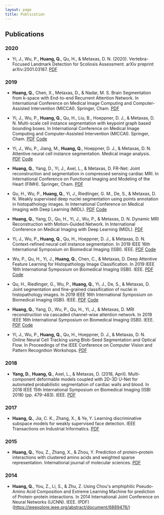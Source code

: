 ```yaml
---
layout: page
title: Publication
---
```


## Publications

### 2020
* Yi, J., Wu, P., __Huang, Q.__, Qu, H., & Metaxas, D. N. (2020). Vertebra-Focused Landmark Detection for Scoliosis Assessment. arXiv preprint arXiv:2001.03187.  [PDF](https://arxiv.org/abs/2001.03187)


### 2019
* __Huang, Q.__, Chen, X., Metaxas, D., & Nadar, M. S. Brain Segmentation from k-space with End-to-end Recurrent Attention Network. In International Conference on Medical Image Computing and Computer-Assisted Intervention (MICCAI). Springer, Cham.  [PDF](https://arxiv.org/abs/1812.02068)

* Yi, J., Wu, P., __Huang, Q.__, Qu, H., Liu, B., Hoeppner, D. J., & Metaxas, D. N. Multi-scale cell instance segmentation with keypoint graph based bounding boxes. In International Conference on Medical Image Computing and Computer-Assisted Intervention (MICCAI). Springer, Cham.  [PDF](https://arxiv.org/abs/1907.09140)  [Code](https://github.com/yijingru/KG_Instance_Segmentation)

* Yi, J., Wu, P., Jiang, M., __Huang, Q.__, Hoeppner, D. J., & Metaxas, D. N. Attentive neural cell instance segmentation. Medical image analysis.  [PDF](https://www.sciencedirect.com/science/article/abs/pii/S1361841518308442)  [Code](https://github.com/yijingru/ANCIS-Pytorch)

* __Huang, Q.__, Yang, D., Yi, J., Axel, L., & Metaxas, D. FR-Net: Joint reconstruction and segmentation in compressed sensing cardiac MRI. In International Conference on Functional Imaging and Modeling of the Heart (FIMH). Springer, Cham.  [PDF](https://link.springer.com/chapter/10.1007/978-3-030-21949-9_38)

* Qu, H., Wu, P., __Huang, Q.__, Yi, J., Riedlinger, G. M., De, S., & Metaxas, D. N. Weakly supervised deep nuclei segmentation using points annotation in histopathology images. In International Conference on Medical Imaging with Deep Learning (MIDL).  [PDF](http://proceedings.mlr.press/v102/qu19a/qu19a.pdf)  [Code](https://github.com/huiqu18/WeaklySegPointAnno)

* __Huang, Q.__, Yang, D., Qu, H., Yi, J., Wu, P., & Metaxas, D. N. Dynamic MRI Reconstruction with Motion-Guided Network. In International Conference on Medical Imaging with Deep Learning (MIDL).  [PDF](https://openreview.net/pdf?id=Bke-CJtel4)

* Yi, J., Wu, P., __Huang, Q.__, Qu, H., Hoeppner, D. J., & Metaxas, D. N. Context-refined neural cell instance segmentation. In 2019 IEEE 16th International Symposium on Biomedical Imaging (ISBI). IEEE.  [PDF](https://ieeexplore.ieee.org/abstract/document/8759204)  [Code](https://github.com/yijingru/CRNCIS-Pytorch)

* Wu, P., Qu, H., Yi, J., __Huang, Q.__, Chen, C., & Metaxas, D. Deep Attentive Feature Learning for Histopathology Image Classification. In 2019 IEEE 16th International Symposium on Biomedical Imaging (ISBI). IEEE.  [PDF](https://ieeexplore.ieee.org/abstract/document/8759267)  [Code](https://github.com/pxiangwu/attn-hist-classify)

* Qu, H., Riedlinger, G., Wu, P., __Huang, Q.__, Yi, J., De, S., & Metaxas, D. Joint segmentation and fine-grained classification of nuclei in histopathology images. In 2019 IEEE 16th International Symposium on Biomedical Imaging (ISBI). IEEE.  [PDF](https://ieeexplore.ieee.org/abstract/document/8759457)  [Code](https://github.com/huiqu18/NucleiSegClas)

* __Huang, Q.__, Yang, D., Wu, P., Qu, H., Yi, J., & Metaxas, D. MRI reconstruction via cascaded channel-wise attention network. In 2019 IEEE 16th International Symposium on Biomedical Imaging (ISBI). IEEE.  [PDF](https://arxiv.org/abs/1810.08229)  [Code](https://github.com/charwing10/isbi2019miccan)

* Yi, J., Wu, P., __Huang, Q.__, Qu, H., Hoeppner, D. J., & Metaxas, D. N. Online Neural Cell Tracking using Blob-Seed Segmentation and Optical Flow. In Proceedings of the IEEE Conference on Computer Vision and Pattern Recognition Workshops.  [PDF](http://openaccess.thecvf.com/content_CVPRW_2019/papers/CVMI/Yi_Online_Neural_Cell_Tracking_Using_Blob-Seed_Segmentation_and_Optical_Flow_CVPRW_2019_paper.pdf)

### 2018
* __Yang, D.__, __Huang, Q.__, Axel, L., & Metaxas, D. (2018, April). Multi-component deformable models coupled with 2D-3D U-Net for automated probabilistic segmentation of cardiac walls and blood. In 2018 IEEE 15th International Symposium on Biomedical Imaging (ISBI 2018) (pp. 479-483). IEEE.  [PDF](https://ieeexplore.ieee.org/abstract/document/8363620/)

### 2017
* __Huang, Q.__, Jia, C. K., Zhang, X., & Ye, Y. Learning discriminative subspace models for weakly supervised face detection. IEEE Transactions on Industrial Informatics.  [PDF](https://ieeexplore.ieee.org/abstract/document/8039221/)

### 2015
* __Huang, Q.__, You, Z., Zhang, X., & Zhou, Y. Prediction of protein–protein interactions with clustered amino acids and weighted sparse representation. International journal of molecular sciences.  [PDF](https://www.mdpi.com/1422-0067/16/5/10855)

### 2014
* __Huang, Q.__, You, Z., Li, S., & Zhu, Z. Using Chou's amphiphilic Pseudo-Amino Acid Composition and Extreme Learning Machine for prediction of Protein-protein interactions. In 2014 International Joint Conference on Neural Networks (IJCNN). IEEE.  (PDF)(https://ieeexplore.ieee.org/abstract/document/6889476/)
